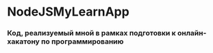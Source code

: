 # NodeJSMyLearnApp
### Код, реализуемый мной в рамках подготовки к онлайн-хакатону по программированию
